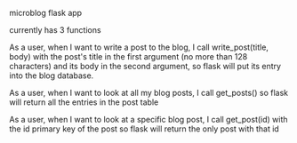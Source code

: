 microblog flask app

currently has 3 functions

As a user, when I want to write a post to the blog, I call write_post(title, body) with the post's title in the first argument (no more than 128 characters) and its body in the second argument, so flask will put its entry into the blog database.

As a user, when I want to look at all my blog posts, I call get_posts() so flask will return all the entries in the post table

As a user, when I want to look at a specific blog post, I call get_post(id) with the id primary key of the post so flask will return the only post with that id
